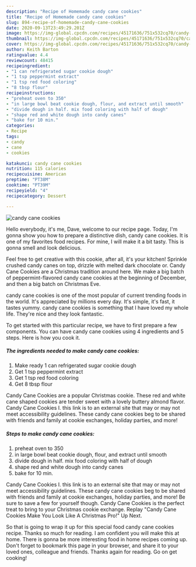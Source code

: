 ```yaml
---
description: "Recipe of Homemade candy cane cookies"
title: "Recipe of Homemade candy cane cookies"
slug: 894-recipe-of-homemade-candy-cane-cookies
date: 2020-09-13T23:49:29.201Z
image: https://img-global.cpcdn.com/recipes/45171636/751x532cq70/candy-cane-cookies-recipe-main-photo.jpg
thumbnail: https://img-global.cpcdn.com/recipes/45171636/751x532cq70/candy-cane-cookies-recipe-main-photo.jpg
cover: https://img-global.cpcdn.com/recipes/45171636/751x532cq70/candy-cane-cookies-recipe-main-photo.jpg
author: Keith Barton
ratingvalue: 4.4
reviewcount: 48415
recipeingredient:
- "1 can refrigerated sugar cookie dough"
- "1 tsp peppermint extract"
- "1 tsp red food coloring"
- "8 tbsp flour"
recipeinstructions:
- "preheat oven to 350"
- "in large bowl beat cookie dough, flour, and extract until smooth"
- "divide dough in half. mix food coloring with half of dough"
- "shape red and white dough into candy canes"
- "bake for 10 min."
categories:
- Recipe
tags:
- candy
- cane
- cookies

katakunci: candy cane cookies 
nutrition: 115 calories
recipecuisine: American
preptime: "PT38M"
cooktime: "PT39M"
recipeyield: "4"
recipecategory: Dessert

---
```



![candy cane cookies](https://img-global.cpcdn.com/recipes/45171636/751x532cq70/candy-cane-cookies-recipe-main-photo.jpg)

Hello everybody, it's me, Dave, welcome to our recipe page. Today, I'm gonna show you how to prepare a distinctive dish, candy cane cookies. It is one of my favorites food recipes. For mine, I will make it a bit tasty. This is gonna smell and look delicious.

Feel free to get creative with this cookie, after all, it&#39;s your kitchen! Sprinkle crushed candy canes on top, drizzle with melted dark chocolate or. Candy Cane Cookies are a Christmas tradition around here. We make a big batch of peppermint-flavored candy cane cookies at the beginning of December, and then a big batch on Christmas Eve.

candy cane cookies is one of the most popular of current trending foods in the world. It's appreciated by millions every day. It's simple, it's fast, it tastes yummy. candy cane cookies is something that I have loved my whole life. They're nice and they look fantastic.


To get started with this particular recipe, we have to first prepare a few components. You can have candy cane cookies using 4 ingredients and 5 steps. Here is how you cook it.

<!--inarticleads1-->

##### The ingredients needed to make candy cane cookies:

1. Make ready 1 can refrigerated sugar cookie dough
1. Get 1 tsp peppermint extract
1. Get 1 tsp red food coloring
1. Get 8 tbsp flour


Candy Cane Cookies are a popular Christmas cookie. These red and white cane shaped cookies are tender sweet with a lovely buttery almond flavor. Candy Cane Cookies I. this link is to an external site that may or may not meet accessibility guidelines. These candy cane cookies beg to be shared with friends and family at cookie exchanges, holiday parties, and more! 

<!--inarticleads2-->

##### Steps to make candy cane cookies:

1. preheat oven to 350
1. in large bowl beat cookie dough, flour, and extract until smooth
1. divide dough in half. mix food coloring with half of dough
1. shape red and white dough into candy canes
1. bake for 10 min.


Candy Cane Cookies I. this link is to an external site that may or may not meet accessibility guidelines. These candy cane cookies beg to be shared with friends and family at cookie exchanges, holiday parties, and more! Be sure to save a few for yourself though. Candy Cane Cookies is the perfect treat to bring to your Christmas cookie exchange. Replay &#34;Candy Cane Cookies Make You Look Like A Christmas Pro!&#34; Up Next. 

So that is going to wrap it up for this special food candy cane cookies recipe. Thanks so much for reading. I am confident you will make this at home. There is gonna be more interesting food in home recipes coming up. Don't forget to bookmark this page in your browser, and share it to your loved ones, colleague and friends. Thanks again for reading. Go on get cooking!
